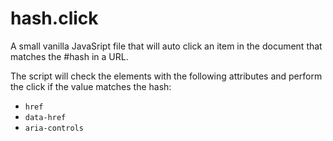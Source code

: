 # hash.click

A small vanilla JavaSript file that will auto click an item in the document that matches the #hash in a URL.

The script will check the elements with the following attributes and perform the click if the value matches the hash:

* ```href```  
* ```data-href```  
* ```aria-controls```  
